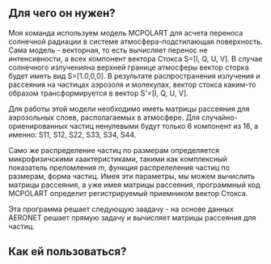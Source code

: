 ## Для чего он нужен?

Моя команда используем модель MCPOLART для асчета переноса солнечной радиации в системе атмосфера-подстилающая поверхность. Сама модель - векторная, то есть вычисляет перенос не интенсивности, а всех компонент вектора Стокса S=[I, Q, U, V]. В случае солнечного излученияна верхней границе атмосферы вектор сторка будет иметь вид S=[1.0,0,0]. В результате распространения излучения и рассеяния на частицах аэрозоля и молекулах, вектор стокса каким-то образом трансформируется в вектор S'=[I, Q, U, V]. 

Для работы этой модели необходимо иметь матрицы рассеяния для аэрозольных слоев, располагаемых в атмосфере. Для случайно-ориенированных частиц ненулевыми будут только 6 компонент из 16, а именно: S11, S12, S22, S33, S34, S44.

Само же распределение частиц по размерам определяется микрофизичскими хаактеристиками, такими как комплексный показатель преломления m, функция распрелеления частиц по размерам, форма частиц. Имея эти параметры, мы можем вычислить матрицы рассеяния, а уже имея матрицы рассеяния, программный код MCPOLART определит регистрируемый приемником вектор Стокса.

Эта программа решает следующую заадачу - на основе данных AERONET решает прямую задачу и вычисляет матрицы рассеяния для частиц.

## Как ей пользоваться?
